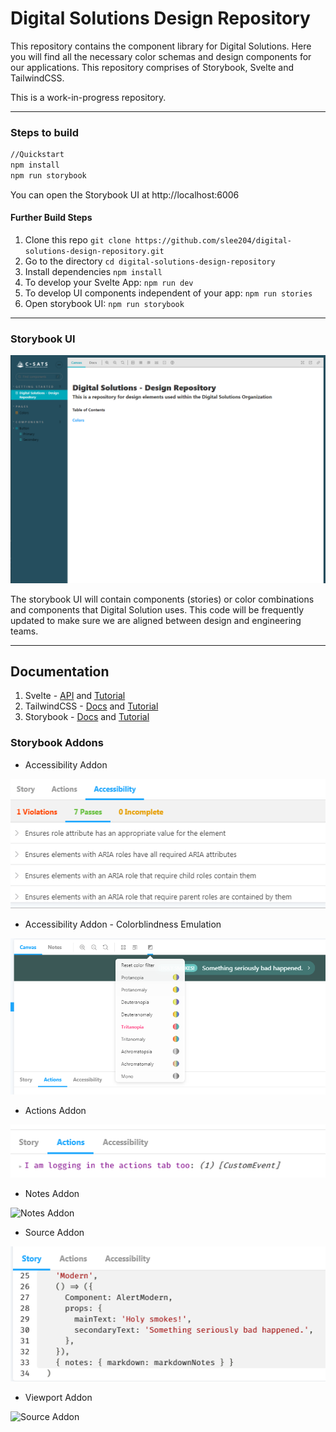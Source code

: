# Digital Solutions Design Repository

This repository contains the component library for Digital Solutions. Here you will find all the necessary color schemas and design components for our applications. This repository comprises of Storybook, Svelte and TailwindCSS.

This is a work-in-progress repository.

---

### Steps to build

```bash
//Quickstart
npm install
npm run storybook
```

You can open the Storybook UI at http://localhost:6006

#### Further Build Steps

1. Clone this repo `git clone https://github.com/slee204/digital-solutions-design-repository.git`
2. Go to the directory `cd digital-solutions-design-repository`
3. Install dependencies `npm install`
4. To develop your Svelte App: `npm run dev`
5. To develop UI components independent of your app: `npm run stories`
6. Open storybook UI: `npm run storybook`

---

### Storybook UI

![Storybook UI](assets/storybook-ui.png)

The storybook UI will contain components (stories) or color combinations and components that Digital Solution uses. This code will be frequently updated to make sure we are aligned between design and engineering teams.

---

## Documentation

1. Svelte - [API](https://svelte.dev/docs) and [Tutorial](https://svelte.dev/tutorial/)
2. TailwindCSS - [Docs](https://tailwindcss.com/docs) and [Tutorial](https://tailwindcss.com/screencasts/)
3. Storybook - [Docs](https://storybook.js.org/docs/basics/introduction/) and [Tutorial](https://www.learnstorybook.com/intro-to-storybook/svelte/en/get-started/)

### Storybook Addons

- Accessibility Addon

![Accessibility Addon](assets/storybook-accessibility-addon.PNG)

- Accessibility Addon - Colorblindness Emulation

![Accessibility Addon - Colorblindness Emulation](assets/storybook-accessibility-addon-colorblindness-emulation.PNG)

- Actions Addon

![Actions Addon](assets/storybook-actions-addon.PNG)

- Notes Addon

![Notes Addon](assets/storybook-Documentation-Component.PNG)

- Source Addon

![Source Addon](assets/storybook-storycode-addon.PNG)

- Viewport Addon

![Source Addon](assets/storybook-viewport-addon.PNG)
